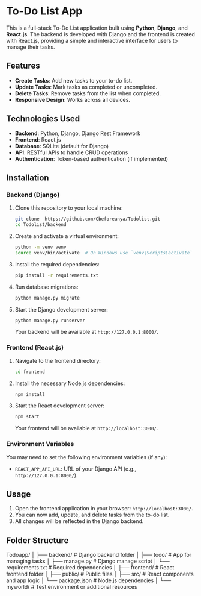 # To-Do List App

This is a full-stack To-Do List application built using **Python**, **Django**, and **React.js**. The backend is developed with Django and the frontend is created with React.js, providing a simple and interactive interface for users to manage their tasks.

## Features

- **Create Tasks**: Add new tasks to your to-do list.
- **Update Tasks**: Mark tasks as completed or uncompleted.
- **Delete Tasks**: Remove tasks from the list when completed.
- **Responsive Design**: Works across all devices.

## Technologies Used

- **Backend**: Python, Django, Django Rest Framework
- **Frontend**: React.js
- **Database**: SQLite (default for Django)
- **API**: RESTful APIs to handle CRUD operations
- **Authentication**: Token-based authentication (if implemented)

## Installation

### Backend (Django)

1. Clone this repository to your local machine:

    ```bash
    git clone  https://github.com/Cbeforeanya/Todolist.git
    cd Todolist/backend
    ```

2. Create and activate a virtual environment:

    ```bash
    python -m venv venv
    source venv/bin/activate  # On Windows use `venv\Scripts\activate`
    ```

3. Install the required dependencies:

    ```bash
    pip install -r requirements.txt
    ```

4. Run database migrations:

    ```bash
    python manage.py migrate
    ```

5. Start the Django development server:

    ```bash
    python manage.py runserver
    ```

    Your backend will be available at `http://127.0.0.1:8000/`.

### Frontend (React.js)

1. Navigate to the frontend directory:

    ```bash
    cd frontend
    ```

2. Install the necessary Node.js dependencies:

    ```bash
    npm install
    ```

3. Start the React development server:

    ```bash
    npm start
    ```

    Your frontend will be available at `http://localhost:3000/`.

### Environment Variables

You may need to set the following environment variables (if any):

- `REACT_APP_API_URL`: URL of your Django API (e.g., `http://127.0.0.1:8000/`).

## Usage

1. Open the frontend application in your browser: `http://localhost:3000/`.
2. You can now add, update, and delete tasks from the to-do list.
3. All changes will be reflected in the Django backend.

## Folder Structure
Todoapp/ │ ├── backend/ # Django backend folder │ ├── todo/ # App for managing tasks │ ├── manage.py # Django manage script │ └── requirements.txt # Required dependencies │ ├── frontend/ # React frontend folder │ ├── public/ # Public files │ ├── src/ # React components and app logic │ └── package.json # Node.js dependencies │ └── myworld/ # Test environment or additional resources

